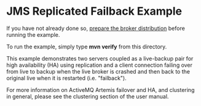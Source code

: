 # JMS Replicated Failback Example

If you have not already done so, [prepare the broker distribution](../../../../README.md#getting-started) before running the example.

To run the example, simply type **mvn verify** from this directory.

This example demonstrates two servers coupled as a live-backup pair for high availability (HA) using replication and a client connection failing over from live to backup when the live broker is crashed and then back to the original live when it is restarted (i.e. "failback").

For more information on ActiveMQ Artemis failover and HA, and clustering in general, please see the clustering section of the user manual.
